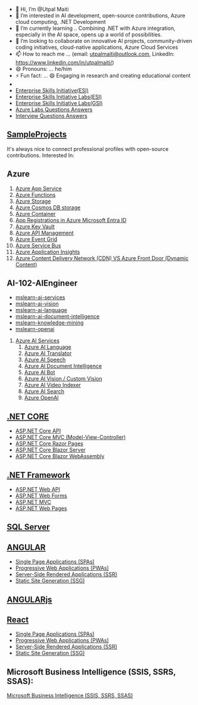 - 👋 Hi, I’m @Utpal Maiti
- 👀 I’m interested in AI development, open-source contributions, Azure cloud computing, .NET Development
- 🌱 I’m currently learning .. Combining .NET with Azure integration, especially in the AI space, opens up a world of possibilities.
- 💞️ I’m looking to collaborate on innovative AI projects, community-driven coding initiatives, cloud-native applications, Azure Cloud Services
- 📫 How to reach me ... (email: utpalmaiti@outlook.com, LinkedIn: https://www.linkedin.com/in/utpalmaiti/)
- 😄 Pronouns: ... he/him
- ⚡ Fun fact: ... 😄 Engaging in research and creating educational content
-
- [Enterprise Skills Initiative(ESI)](https://esi.microsoft.com/)
- [Enterprise Skills Initiative Labs(ESI)](https://esi.learnondemand.net/)
- [Enterprise Skills Initiative Labs(GSI)](https://gsi.learnondemand.net/)
- [Azure Labs Questions Answers](https://github.com/utpal-maiti/utpal-maiti/tree/main/Azure%20Labs)
- [Interview Questions Answers](https://github.com/utpal-maiti/utpal-maiti/tree/main/InterviewQuestionsAnswers)

## [SampleProjects](https://github.com/utpal-maiti/SampleProjects/)

It's always nice to connect professional profiles with open-source contributions.
Interested In:

## Azure

1. [Azure App Service](https://github.com/utpal-maiti/Azure_App_Service/)
2. [Azure Functions](https://github.com/utpal-maiti/Azure_Functions_App/)
3. [Azure Storage](https://github.com/utpal-maiti/Azure_Storage/)
4. [Azure Cosmos DB storage](https://github.com/utpal-maiti/Azure_Cosmos_DB/)
5. [Azure Container](https://github.com/utpal-maiti/Azure_Container_Apps/)
6. [App Registrations in Azure Microsoft Entra ID](https://github.com/utpal-maiti/Azure_App_registrations-/)
7. [Azure Key Vault](https://github.com/utpal-maiti/Azure_Key_Vault/)
8. [Azure API Management](https://github.com/utpal-maiti/Azure_API_Management)
9. [Azure Event Grid](https://github.com/utpal-maiti/Azure_Event_Grid)
10. [Azure Service Bus](https://github.com/utpal-maiti/Azure_Service_Bus)
11. [Azure Application Insights](https://github.com/utpal-maiti/Azure_Application_Insights)
12. [Azure Content Delivery Network (CDN) VS Azure Front Door (Dynamic Content)](https://github.com/utpal-maiti/Azure_Content_Delivery_Network)

## AI-102-AIEngineer

- [mslearn-ai-services](https://github.com/utpal-maiti/mslearn-ai-services)
- [mslearn-ai-vision](https://github.com/utpal-maiti/mslearn-ai-vision)
- [mslearn-ai-language](https://github.com/utpal-maiti/mslearn-ai-language)
- [mslearn-ai-document-intelligence](https://github.com/utpal-maiti/mslearn-ai-document-intelligence)
- [mslearn-knowledge-mining](https://github.com/utpal-maiti/mslearn-knowledge-mining)
- [mslearn-openai](https://github.com/utpal-maiti/mslearn-openai)

1. [Azure AI Services](https://github.com/utpal-maiti/Azure_AI_Services)
   1. [Azure AI Language](./)
   2. [Azure AI Translator](./)
   3. [Azure AI Speech](./)
   4. [Azure Al Document Intelligence](./)
   5. [Azure Al Bot](./)
   6. [Azure Al Vision / Custom Vision](./)
   7. [Azure AI Video Indexer](./)
   8. [Azure AI Search](./)
   9. [Azure OpenAl](./)

## [.NET CORE](https://github.com/utpal-maiti/DOTNET_CORE/)

- [ASP.NET Core API](https://github.com/utpal-maiti/DOTNET_CORE/MVC/)
- [ASP.NET Core MVC (Model-View-Controller)](https://github.com/utpal-maiti/DOTNET_CORE/MVC/)
- [ASP.NET Core Razor Pages](https://github.com/utpal-maiti/DOTNET_CORE/MVC/)
- [ASP.NET Core Blazor Server](https://github.com/utpal-maiti/DOTNET_CORE/MVC/)
- [ASP.NET Core Blazor WebAssembly](https://github.com/utpal-maiti/DOTNET_CORE/MVC/)

## [.NET Framework](https://github.com/utpal-maiti/DOTNET_Framework/)

- [ASP.NET Web API](https://github.com/utpal-maiti/DOTNET_CORE/MVC/)
- [ASP.NET Web Forms](https://github.com/utpal-maiti/DOTNET_CORE/MVC/)
- [ASP.NET MVC](https://github.com/utpal-maiti/DOTNET_CORE/MVC/)
- [ASP.NET Web Pages](https://github.com/utpal-maiti/DOTNET_CORE/MVC/)

## [SQL Server](https://github.com/utpal-maiti/SQLServer/)

## [ANGULAR](/InterviewQuestionsAnswers/ANGUALR)

- [Single Page Applications (SPAs)](/InterviewQuestionsAnswers/ANGULAR/)
- [Progressive Web Applications (PWAs)](/InterviewQuestionsAnswers/ANGULAR/)
- [Server-Side Rendered Applications (SSR)](/InterviewQuestionsAnswers/ANGULAR/)
- [Static Site Generation (SSG)](/InterviewQuestionsAnswers/ANGULAR/)

## [ANGULARjs](/InterviewQuestionsAnswers/ANGULARjs/)

## [React](/InterviewQuestionsAnswers//REACT)

- [Single Page Applications (SPAs)](/InterviewQuestionsAnswers//REACT)
- [Progressive Web Applications (PWAs)](/InterviewQuestionsAnswers/React/)
- [Server-Side Rendered Applications (SSR)](/InterviewQuestionsAnswers/React/)
- [Static Site Generation (SSG)](/InterviewQuestionsAnswers/React/)

## Microsoft Business Intelligence (SSIS, SSRS, SSAS):

[Microsoft Business Intelligence (SSIS, SSRS, SSAS)](https://github.com/utpal-maiti/)
